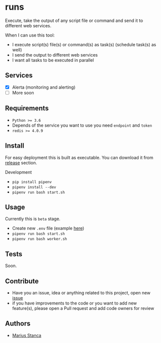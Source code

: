 # runs

Execute, take the output of any script file or command and send it to different web services.

When I can use this tool:

* I execute script(s) file(s) or command(s) as task(s) (schedule task(s) as well)
* I send the output to different web services
* I want all tasks to be executed in parallel

## Services

* [x] Alerta (monitoring and alerting)
* [ ] More soon

## Requirements

* `Python >= 3.6`
* Depends of the service you want to use you need `endpoint` and `token`
* `redis >= 4.0.9`

## Install

For easy deployment this is built as executable. You can download it from [release](https://github.com/wmariuss/runs/releases) section.

Development

* `pip install pipenv`
* `pipenv install --dev`
* `pipenv run bash start.sh`

## Usage

Currently this is `beta` stage.

* Create new `.env` file (example [here](env.template))
* `pipenv run bash start.sh`
* `pipenv run bash worker.sh`

## Tests

Soon.

## Contribute

* Have you an issue, idea or anything related to this project, open new [issue](https://github.com/wmariuss/runs/issues)
* if you have improvements to the code or you want to add new feature(s), please open a Pull request and add code owners for review

## Authors

* [Marius Stanca](mailto:me@marius.xyz)
